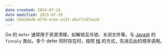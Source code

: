 ```yaml
---
date created: 2024-07-24
date modified: 2025-07-10
uid: 3dd36bd9-d2f0-4cbe-a337-a6affc07ea24
---
```


Go 的 `defer` 通常用于资源清理，如解锁互斥锁、关闭文件等。与 [Java@](Java@.md) 的 `finnaly` 类似，多个 defer 同时存在时，按照 [栈](栈) 的方式，先进后出的顺序调用。
